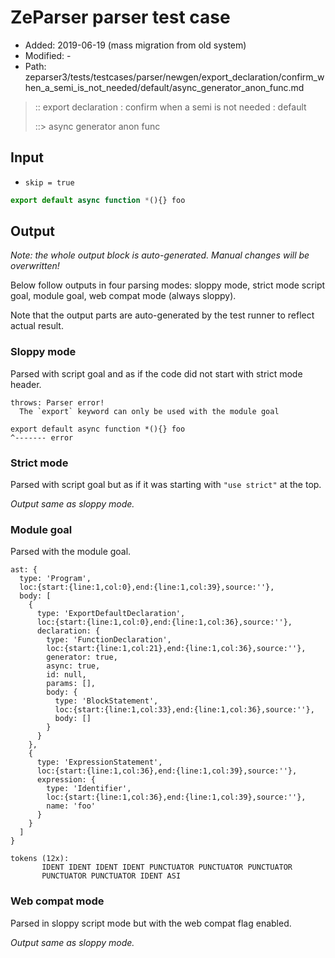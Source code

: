 # ZeParser parser test case

- Added: 2019-06-19 (mass migration from old system)
- Modified: -
- Path: zeparser3/tests/testcases/parser/newgen/export_declaration/confirm_when_a_semi_is_not_needed/default/async_generator_anon_func.md

> :: export declaration : confirm when a semi is not needed : default
>
> ::> async generator anon func

## Input

- `skip = true`

`````js
export default async function *(){} foo
`````

## Output

_Note: the whole output block is auto-generated. Manual changes will be overwritten!_

Below follow outputs in four parsing modes: sloppy mode, strict mode script goal, module goal, web compat mode (always sloppy).

Note that the output parts are auto-generated by the test runner to reflect actual result.

### Sloppy mode

Parsed with script goal and as if the code did not start with strict mode header.

`````
throws: Parser error!
  The `export` keyword can only be used with the module goal

export default async function *(){} foo
^------- error
`````

### Strict mode

Parsed with script goal but as if it was starting with `"use strict"` at the top.

_Output same as sloppy mode._

### Module goal

Parsed with the module goal.

`````
ast: {
  type: 'Program',
  loc:{start:{line:1,col:0},end:{line:1,col:39},source:''},
  body: [
    {
      type: 'ExportDefaultDeclaration',
      loc:{start:{line:1,col:0},end:{line:1,col:36},source:''},
      declaration: {
        type: 'FunctionDeclaration',
        loc:{start:{line:1,col:21},end:{line:1,col:36},source:''},
        generator: true,
        async: true,
        id: null,
        params: [],
        body: {
          type: 'BlockStatement',
          loc:{start:{line:1,col:33},end:{line:1,col:36},source:''},
          body: []
        }
      }
    },
    {
      type: 'ExpressionStatement',
      loc:{start:{line:1,col:36},end:{line:1,col:39},source:''},
      expression: {
        type: 'Identifier',
        loc:{start:{line:1,col:36},end:{line:1,col:39},source:''},
        name: 'foo'
      }
    }
  ]
}

tokens (12x):
       IDENT IDENT IDENT IDENT PUNCTUATOR PUNCTUATOR PUNCTUATOR
       PUNCTUATOR PUNCTUATOR IDENT ASI
`````


### Web compat mode

Parsed in sloppy script mode but with the web compat flag enabled.

_Output same as sloppy mode._
